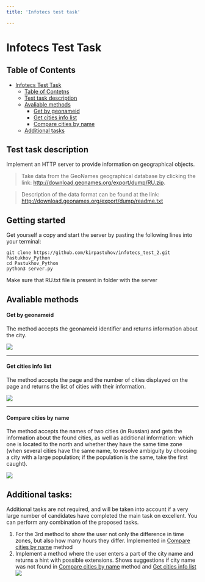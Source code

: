 ```yaml
---
title: 'Infotecs test task'

---
```


Infotecs Test Task
===

## Table of Contents
* [Infotecs Test Task](#Infotecs-Test-Task)
     * [Table of Contetns](#Table-of-Contetns)
     * [Test task description](#Test-task-description)
     * [Avaliable methods](#Avaliable-methods)
         * [Get by geonameid](#Get-by-geonameid)
         * [Get cities info list](#Get-cities-info-list)
         * [Compare cities by name](#Compare-cities-by-name)
     * [Additional tasks](#Additional-tasks)


##  Test task description

Implement an HTTP server to provide information on geographical objects.


> Take data from the GeoNames geographical database by clicking the link: http://download.geonames.org/export/dump/RU.zip.

> Description of the data format can be found at the link:
http://download.geonames.org/export/dump/readme.txt

## Getting started
Get yourself a copy and start the server by pasting the following lines into your terminal:

``` 
git clone https://github.com/kirpastuhov/infotecs_test_2.git Pastukhov_Python
cd Pastukhov_Python
python3 server.py
```

Make sure that RU.txt file is present in folder with the server

## Avaliable methods

#### Get by geonameid

The method accepts the geonameid identifier and returns information about the city.


![](https://i.imgur.com/m2MnrVh.png)

---

#### Get cities info list
The method accepts the page and the number of cities displayed on the page and returns the list of cities with their information. 


![](https://i.imgur.com/LyZXJso.png)

---

#### Compare cities by name
The method accepts the names of two cities (in Russian) and gets the information about the found cities, as well as additional information: which one is located to the north and whether they have the same time zone (when several cities have the same name, to resolve ambiguity by choosing a city with a large population; if the population is the same, take the first caught).


![](https://i.imgur.com/HR4z2sy.png)

## Additional tasks:
Additional tasks are not required, and will be taken into account if a very large number of candidates have completed the main task on excellent. You can perform any combination of the proposed tasks.
1. For the 3rd method to show the user not only the difference in time zones, but also how many hours they differ.
Implemented in [Compare cities by name](#Compare-cities-by-name) method
3. Implement a method where the user enters a part of the city name and returns a hint with possible extensions.
Shows suggestions if city name was not found in [Compare cities by name](#Compare-cities-by-name) method and [Get cities info list](#Get-cities-info-list)
![](https://i.imgur.com/yC7QPpp.png)

